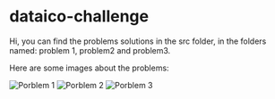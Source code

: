 # dataico-challenge

Hi, you can find the problems solutions in the src folder, in the folders named: problem 1, problem2 and problem3.

Here are some images about the problems:

![Porblem 1](https://drive.google.com/file/d/17MqmmpP13c-bYFwMpzsjShcH7ygOxP1m/view?usp=sharing)
![Porblem 2](https://drive.google.com/file/d/14c6uh6qGUFjuzQSoq4G_pz8tv3wsmSm1/view?usp=sharing)
![Porblem 3](https://drive.google.com/file/d/1beqVDYzGf2_DWLaEsl9ciobv8wYI-JD0/view?usp=sharing)
